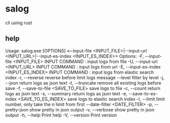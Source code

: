 # salog
cli using rust

## help
Usage: salog.exe [OPTIONS] <--input-file <INPUT_FILE>|--input-url <INPUT_URL>|--input-es-index <INPUT_ES_INDEX>>
Options:
  -F, --input-file <INPUT_FILE>              INPUT COMMAND : input logs from file
  -U, --input-url <INPUT_URL>                INPUT COMMAND : input logs from url
  -E, --input-es-index <INPUT_ES_INDEX>      INPUT COMMAND : input logs from elastic search index
  -r, --reverse                              reverse before limit logs message
      --level <LEVEL>                        filter by level
  -j, --json                                 return logs as json text
  -t, --truncate                             remove all existing logs before save
  -f, --save-to-file <SAVE_TO_FILE>          save logs to file
  -c, --count                                return logs as json text
  -s, --summary                              return logs as json text
  -e, --save-to-es-index <SAVE_TO_ES_INDEX>  save logs to elastic search index
  -l, --limit <LIMIT>                        limit number, only take the n limit from first
      --date-filter <DATE_FILTER>
  -p, --pretty-json                          show pretty in json output
  -v, --verbose                              show pretty in json output
  -h, --help                                 Print help
  -V, --version                              Print version
